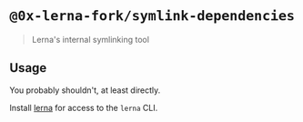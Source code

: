 # `@0x-lerna-fork/symlink-dependencies`

> Lerna's internal symlinking tool

## Usage

You probably shouldn't, at least directly.

Install [lerna](https://www.npmjs.com/package/lerna) for access to the `lerna` CLI.
